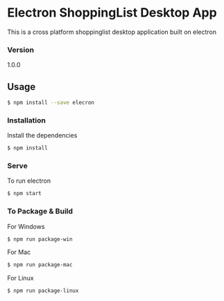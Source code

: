 # Electron ShoppingList Desktop App

This is a cross platform shoppinglist desktop application built on electron

### Version
1.0.0

## Usage
```sh
$ npm install --save elecron
```
### Installation

Install the dependencies

```sh
$ npm install
```

### Serve
To run electron

```sh
$ npm start
```

### To Package & Build

For Windows

```sh
$ npm run package-win
```

For Mac

```sh
$ npm run package-mac
```

For Linux

```sh
$ npm run package-linux
```